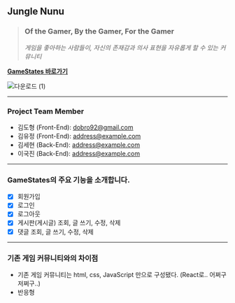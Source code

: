 ## Jungle Nunu

> ### Of the Gamer, By the Gamer, For the Gamer
>
> _게임을 좋아하는 사람들이, 자신의 존재감과 의사 표현을 자유롭게 할 수 있는 커뮤니티_

[**GameStates 바로가기**](https://google.com, "google link")

![다운로드 (1)](https://user-images.githubusercontent.com/75208878/162681216-98e72f42-65c4-4121-8030-85ae431dc855.jpg)

---

### Project Team Member

- 김도형 (Front-End): <dobro92@gmail.com>
- 김유정 (Front-End): <address@example.com>
- 김세현 (Back-End): <address@example.com>
- 이국진 (Back-End): <address@example.com>

---

### GameStates의 주요 기능을 소개합니다.

- [x] 회원가입
- [x] 로그인
- [x] 로그아웃
- [x] 게시판(게시글) 조회, 글 쓰기, 수정, 삭제
- [x] 댓글 조회, 글 쓰기, 수정, 삭제

---

### 기존 게임 커뮤니티와의 차이점

- 기존 게임 커뮤니티는 html, css, JavaScript 만으로 구성됐다. (React로.. 어쩌구 저쩌구..)
- 반응형
